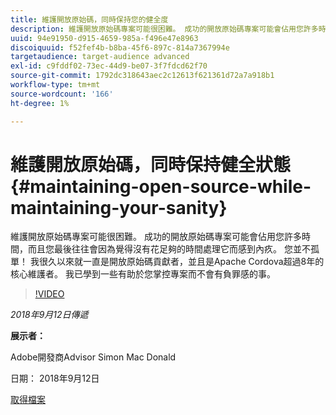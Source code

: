 ```yaml
---
title: 維護開放原始碼，同時保持您的健全度
description: 維護開放原始碼專案可能很困難。 成功的開放原始碼專案可能會佔用您許多時間，而且您最後往往會因為覺得沒有花足夠的時間處理它而感到內疚。 瞭解一些有助於您掌控專案避免負罪感的資訊。
uuid: 94e91950-d915-4659-985a-f496e47e8963
discoiquuid: f52fef4b-b8ba-45f6-897c-814a7367994e
targetaudience: target-audience advanced
exl-id: c9fddf02-73ec-44d9-be07-3f7fdcd62f70
source-git-commit: 1792dc318643aec2c12613f621361d72a7a918b1
workflow-type: tm+mt
source-wordcount: '166'
ht-degree: 1%

---
```


# 維護開放原始碼，同時保持健全狀態{#maintaining-open-source-while-maintaining-your-sanity}

維護開放原始碼專案可能很困難。 成功的開放原始碼專案可能會佔用您許多時間，而且您最後往往會因為覺得沒有花足夠的時間處理它而感到內疚。 您並不孤單！ 我很久以來就一直是開放原始碼貢獻者，並且是Apache Cordova超過8年的核心維護者。 我已學到一些有助於您掌控專案而不會有負罪感的事。

>[!VIDEO](https://video.tv.adobe.com/v/23713/?quality=9)

*2018年9月12日傳遞*

**展示者：**

Adobe開發商Advisor Simon Mac Donald

日期： 2018年9月12日

[取得檔案](assets/maintaining-open-source-while-maintaining-your-sanity-gems-091218.pdf)

<!--
[Get back to the Overview](https://helpx.adobe.com/experience-manager/kt/eseminars/gems/aem-index.html)
-->
